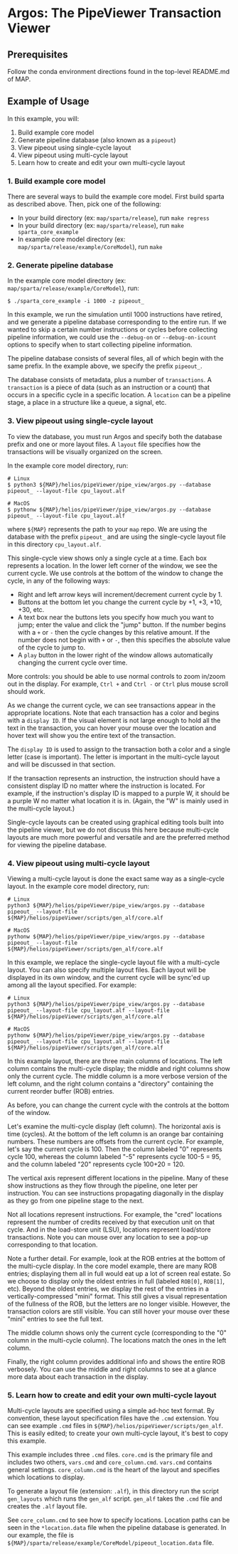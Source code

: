 # Argos: The PipeViewer Transaction Viewer

## Prerequisites

Follow the conda environment directions found in the top-level README.md of MAP.

## Example of Usage

In this example, you will:
1. Build example core model
1. Generate pipeline database (also known as a `pipeout`)
1. View pipeout using single-cycle layout
1. View pipeout using multi-cycle layout
1. Learn how to create and edit your own multi-cycle layout

### 1. Build example core model

There are several ways to build the example core model.  First build sparta as described above.  Then, pick one of the following:
- In your build directory (ex:  `map/sparta/release`), run `make regress`
- In your build directory (ex:  `map/sparta/release`), run `make sparta_core_example`
- In example core model directory (ex:  `map/sparta/release/example/CoreModel`), run `make`

### 2. Generate pipeline database

In the example core model directory (ex:  `map/sparta/release/example/CoreModel`), run:
```
$ ./sparta_core_example -i 1000 -z pipeout_
```

In this example, we run the simulation until 1000 instructions have retired, and we generate a pipeline database corresponding to the entire run.  If we wanted to skip a certain number instructions or cycles before collecting pipeline information, we could use the `--debug-on` or `--debug-on-icount` options to specify when to start collecting pipeline information.

The pipeline database consists of several files, all of which begin with the same prefix.  In the example above, we specify the prefix `pipeout_`.

The database consists of metadata, plus a number of `transactions`.  A `transaction` is a piece of data (such as an instruction or a count) that occurs in a specific cycle in a specific location.  A `location` can be a pipeline stage, a place in a structure like a queue, a signal, etc.

### 3. View pipeout using single-cycle layout

To view the database, you must run Argos and specify both the database prefix and one or more layout files.  A `layout` file specifies how the transactions will be visually organized on the screen.

In the example core model directory, run:
```
# Linux
$ python3 ${MAP}/helios/pipeViewer/pipe_view/argos.py --database pipeout_ --layout-file cpu_layout.alf

# MacOS
$ pythonw ${MAP}/helios/pipeViewer/pipe_view/argos.py --database pipeout_ --layout-file cpu_layout.alf
```
where `${MAP}` represents the path to your `map` repo.  We are using the database with the prefix `pipeout_` and are using the single-cycle layout file in this directory `cpu_layout.alf`.

This single-cycle view shows only a single cycle at a time.  Each box represents a location.  In the lower left corner of the window, we see the current cycle.  We use controls at the bottom of the window to change the cycle, in any of the following ways:
- Right and left arrow keys will increment/decrement current cycle by 1.
- Buttons at the bottom let you change the current cycle by +1, +3, +10, +30, etc.
- A text box near the buttons lets you specify how much you want to jump; enter the value and click the "jump" button.  If the number begins with a `+` or `-` then the cycle changes by this relative amount.  If the number does not begin with `+` or `-`, then this specifies the absolute value of the cycle to jump to.
- A `play` button in the lower right of the window allows automatically changing the current cycle over time.

More controls:  you should be able to use normal controls to zoom in/zoom out in the display.  For example, `Ctrl +` and `Ctrl -` or `Ctrl` plus mouse scroll should work.

As we change the current cycle, we can see transactions appear in the appropriate locations.  Note that each transaction has a color and begins with a `display ID`.  If the visual element is not large enough to hold all the text in the transaction, you can hover your mouse over the location and hover text will show you the entire text of the transaction.

The `display ID` is used to assign to the transaction both a color and a single letter (case is important).  The letter is important in the multi-cycle layout and will be discussed in that section.

If the transaction represents an instruction, the instruction should have a consistent display ID no matter where the instruction is located.  For example, if the instruction's display ID is mapped to a purple W, it should be a purple W no matter what location it is in.  (Again, the "W" is mainly used in the multi-cycle layout.)

Single-cycle layouts can be created using graphical editing tools built into the pipeline viewer, but we do not discuss this here because multi-cycle layouts are much more powerful and versatile and are the preferred method for viewing the pipeline database.

### 4. View pipeout using multi-cycle layout

Viewing a multi-cycle layout is done the exact same way as a single-cycle layout.  In the example core model directory, run:
```
# Linux
python3 ${MAP}/helios/pipeViewer/pipe_view/argos.py --database pipeout_ --layout-file ${MAP}/helios/pipeViewer/scripts/gen_alf/core.alf

# MacOS
pythonw ${MAP}/helios/pipeViewer/pipe_view/argos.py --database pipeout_ --layout-file ${MAP}/helios/pipeViewer/scripts/gen_alf/core.alf
```

In this example, we replace the single-cycle layout file with a multi-cycle layout.  You can also specify multiple layout files.  Each layout will be displayed in its own window, and the current cycle will be sync'ed up among all the layout specified.  For example:

```
# Linux
python3 ${MAP}/helios/pipeViewer/pipe_view/argos.py --database pipeout_ --layout-file cpu_layout.alf --layout-file ${MAP}/helios/pipeViewer/scripts/gen_alf/core.alf

# MacOS
pythonw ${MAP}/helios/pipeViewer/pipe_view/argos.py --database pipeout_ --layout-file cpu_layout.alf --layout-file ${MAP}/helios/pipeViewer/scripts/gen_alf/core.alf
```

In this example layout, there are three main columns of locations.  The left column contains the multi-cycle display; the middle and right columns show only the current cycle.  The middle column is a more verbose version of the left column, and the right column contains a "directory" containing the current reorder buffer (ROB) entries.

As before, you can change the current cycle with the controls at the bottom of the window.

Let's examine the multi-cycle display (left column).  The horizontal axis is time (cycles).  At the bottom of the left column is an orange bar containing numbers.  These numbers are offsets from the current cycle.  For example, let's say the current cycle is 100.  Then the column labeled "0" represents cycle 100, whereas the column labeled "-5" represents cycle 100-5 = 95, and the column labeled "20" represents cycle 100+20 = 120.

The vertical axis represent different locations in the pipeline.  Many of these show instructions as they flow through the pipeline, one leter per instruction.  You can see instructions propagating diagonally in the display as they go from one pipeline stage to the next.

Not all locations represent instructions.  For example, the "cred" locations represent the number of credits received by that execution unit on that cycle.  And in the load-store unit (LSU), locations represent load/store transactions.  Note you can mouse over any location to see a pop-up corresponding to that location.

Note a further detail.  For example, look at the ROB entries at the bottom of the multi-cycle display.  In the core model example, there are many ROB entries; displaying them all in full would eat up a lot of screen real estate.  So we choose to display only the oldest entries in full (labeled `ROB[0]`, `ROB[1]`, etc).  Beyond the oldest entries, we display the rest of the entries in a vertically-compressed "mini" format.  This still gives a visual representation of the fullness of the ROB, but the letters are no longer visible.  However, the transaction colors are still visible.  You can still hover your mouse over these "mini" entries to see the full text.

The middle column shows only the current cycle (corresponding to the "0" column in the multi-cycle column).  The locations match the ones in the left column.

Finally, the right column provides additional info and shows the entire ROB verbosely.  You can use the middle and right columns to see at a glance more data about each transaction in the display.

### 5. Learn how to create and edit your own multi-cycle layout

Multi-cycle layouts are specified using a simple ad-hoc text format.  By convention, these layout specification files have the `.cmd` extension.  You can see example `.cmd` files in `${MAP}/helios/pipeViewer/scripts/gen_alf`.  This is easily edited; to create your own multi-cycle layout, it's best to copy this example.

This example includes three `.cmd` files.  `core.cmd` is the primary file and includes two others, `vars.cmd` and `core_column.cmd`.  `vars.cmd` contains general settings.  `core_column.cmd` is the heart of the layout and specifies which locations to display.

To generate a layout file (extension:  `.alf`), in this directory run the script `gen_layouts` which runs the `gen_alf` script.  `gen_alf` takes the `.cmd` file and creates the `.alf` layout file.

See `core_column.cmd` to see how to specify locations.  Location paths can be seen in the `*location.data` file when the pipeline database is generated.  In our example, the file is `${MAP}/sparta/release/example/CoreModel/pipeout_location.data` file.
